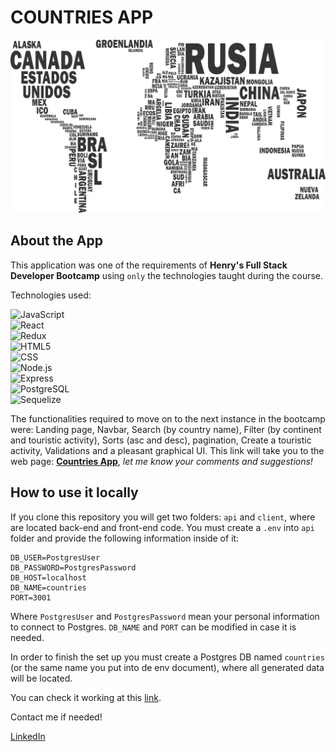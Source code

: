 # COUNTRIES APP

![countries-home](/countries.png)


## About the App

This application was one of the requirements of **Henry's Full Stack Developer Bootcamp** using `only` the technologies taught during the course.

Technologies used:

![JavaScript](https://img.shields.io/badge/-JavaScript-333333?style=flat&logo=javascript)   
![React](https://img.shields.io/badge/-React-333333?style=flat&logo=react)  
![Redux](https://img.shields.io/badge/-Redux-333333?style=flat&logo=redux)  
![HTML5](https://img.shields.io/badge/-HTML5-333333?style=flat&logo=HTML5)  
![CSS](https://img.shields.io/badge/-CSS-333333?style=flat&logo=CSS3&logoColor=1572B6)  
![Node.js](https://img.shields.io/badge/-Node.js-333333?style=flat&logo=node.js)  
![Express](https://img.shields.io/badge/-Express-333333?style=flat&logo=express)  
![PostgreSQL](https://img.shields.io/badge/-PostgreSQL-333333?style=flat&logo=postgreSQL)   
![Sequelize](https://img.shields.io/badge/-Sequelize-333333?style=flat&logo=Sequelize)

The functionalities required to move on to the next instance in the bootcamp were: Landing page, Navbar, Search (by country name), Filter (by continent and touristic activity), Sorts (asc and desc), pagination, Create a touristic activity, Validations and a pleasant graphical UI. This link will take you to the web page: **[Countries App](https://pi-countries-app.vercel.app/  "Countries App")**, *let me know your comments and suggestions!*

## How to use it locally

If you clone this repository you will get two folders: `api` and `client`, where are located back-end and front-end code. You must create a `.env` into `api` folder and provide the following information inside of it:

    DB_USER=PostgresUser
    DB_PASSWORD=PostgresPassword
    DB_HOST=localhost
    DB_NAME=countries
    PORT=3001

Where `PostgresUser` and `PostgresPassword` mean your personal information to connect to Postgres. `DB_NAME` and `PORT` can be modified in case it is needed.

In order to finish the set up you must create a Postgres DB named `countries` (or the same name you put into de env document), where all generated data will be located.

You can check it working at this [link](https://countries-app-sigma.vercel.app/).

Contact me if needed!

[LinkedIn](https://www.linkedin.com/in/agustin-gallego/)
